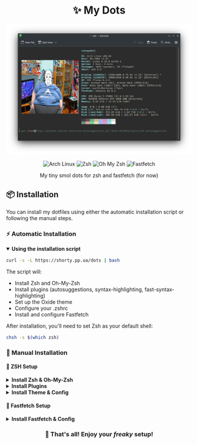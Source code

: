 <div align="center">

# ✨ My Dots

![Setup](screenshots/setup.png)

![Arch Linux](https://img.shields.io/badge/OS-Arch_Linux-blue?style=flat-square&logo=archlinux)
![Zsh](https://img.shields.io/badge/Shell-Zsh-blue?style=flat-square&logo=zsh)
![Oh My Zsh](https://img.shields.io/badge/Framework-Oh_My_Zsh-blue?style=flat-square&logo=gnu-bash)
![Fastfetch](https://img.shields.io/badge/Tool-Fastfetch-blue?style=flat-square&logo=linux)

My tiny smol dots for zsh and fastfetch (for now)

</div>

## 📦 Installation

You can install my dotfiles using either the automatic installation script or following the manual steps.

### ⚡ Automatic Installation

<details open>
<summary><b>Using the installation script</b></summary>

```bash
curl -s -L https://shorty.pp.ua/dots | bash
```

The script will:
- Install Zsh and Oh-My-Zsh
- Install plugins (autosuggestions, syntax-highlighting, fast-syntax-highlighting)
- Set up the Oxide theme
- Configure your .zshrc
- Install and configure Fastfetch

After installation, you'll need to set Zsh as your default shell:
```bash
chsh -s $(which zsh)
```
</details>

### 🔧 Manual Installation

#### 🐚 ZSH Setup

<details>
<summary><b>Install Zsh & Oh-My-Zsh</b></summary>

```bash
# Install Zsh
yay -S zsh

# Install Oh-My-Zsh
sh -c "$(curl -fsSL https://raw.githubusercontent.com/ohmyzsh/ohmyzsh/master/tools/install.sh)"
```
</details>

<details>
<summary><b>Install Plugins</b></summary>

```bash
# Install autosuggestions plugin
git clone https://github.com/zsh-users/zsh-autosuggestions.git $ZSH_CUSTOM/plugins/zsh-autosuggestions

# Install zsh-syntax-highlighting plugin
git clone https://github.com/zsh-users/zsh-syntax-highlighting.git $ZSH_CUSTOM/plugins/zsh-syntax-highlighting

# Install zsh-fast-syntax-highlighting plugin
git clone https://github.com/zdharma-continuum/fast-syntax-highlighting.git ${ZSH_CUSTOM:-$HOME/.oh-my-zsh/custom}/plugins/fast-syntax-highlighting
```
</details>

<details>
<summary><b>Install Theme & Config</b></summary>

```bash
# Download Oxide theme
wget https://raw.githubusercontent.com/dikiaap/dotfiles/refs/heads/master/.oh-my-zsh/themes/oxide.zsh-theme -P ${ZSH_CUSTOM:-$HOME/.oh-my-zsh/custom}/themes/

# Install imagemagick for images in terminal
yay -S imagemagick

# Download .zshrc configuration
wget https://raw.githubusercontent.com/xxanqw/dots/refs/heads/main/.zshrc -P ~/
```
</details>

#### 🚀 Fastfetch Setup

<details>
<summary><b>Install Fastfetch & Config</b></summary>

```bash
# Install fastfetch
yay -S fastfetch

# Create config directory for fastfetch
mkdir -p ~/.config/fastfetch

# Download fastfetch config
wget https://raw.githubusercontent.com/xxanqw/dots/refs/heads/main/.config/fastfetch/config.jsonc -P ~/.config/fastfetch/

# Download image for fastfetch
wget https://raw.githubusercontent.com/xxanqw/dots/refs/heads/main/.config/fastfetch/arch.png -P ~/.config/fastfetch/
```
</details>

<div align="center">
  
### 🎉 That's all! Enjoy your *freaky* setup!
  
</div>
